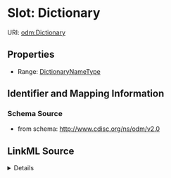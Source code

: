 # Slot: Dictionary

URI: [odm:Dictionary](http://www.cdisc.org/ns/odm/v2.0/Dictionary)



<!-- no inheritance hierarchy -->







## Properties

* Range: [DictionaryNameType](DictionaryNameType.md)





## Identifier and Mapping Information







### Schema Source


* from schema: http://www.cdisc.org/ns/odm/v2.0




## LinkML Source

<details>
```yaml
name: Dictionary
from_schema: http://www.cdisc.org/ns/odm/v2.0
rank: 1000
alias: Dictionary
range: DictionaryNameType

```
</details>